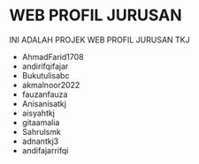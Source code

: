 # WEB PROFIL JURUSAN
INI ADALAH PROJEK WEB PROFIL JURUSAN TKJ
- AhmadFarid1708
- andirifqifajar
- Bukutulisabc
- akmalnoor2022
- fauzanfauza
- Anisanisatkj
- aisyahtkj
- gitaamalia
- Sahrulsmk
- adnantkj3
- andifajarrifqi



